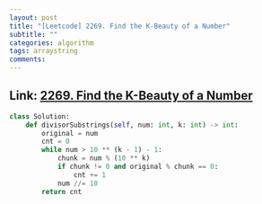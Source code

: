 ```yaml
---
layout: post
title: "[Leetcode] 2269. Find the K-Beauty of a Number"
subtitle: ""
categories: algorithm
tags: arraystring
comments:
---
```


## Link: [2269. Find the K-Beauty of a Number](https://leetcode.com/problems/find-the-k-beauty-of-a-number/)

```py
class Solution:
    def divisorSubstrings(self, num: int, k: int) -> int:
        original = num
        cnt = 0
        while num > 10 ** (k - 1) - 1:
            chunk = num % (10 ** k)
            if chunk != 0 and original % chunk == 0:
                cnt += 1
            num //= 10
        return cnt
```
